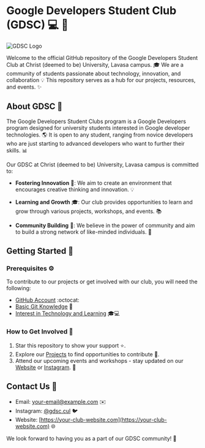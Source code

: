 # Google Developers Student Club (GDSC) :computer: :rocket:

![GDSC Logo](gdsc-logo.png)

Welcome to the official GitHub repository of the Google Developers Student Club at Christ (deemed to be) University, Lavasa campus. :mortar_board: We are a community of students passionate about technology, innovation, and collaboration :bulb: This repository serves as a hub for our projects, resources, and events. :sparkles:

## About GDSC :book:

The Google Developers Student Clubs program is a Google Developers program designed for university students interested in Google developer technologies. :earth_americas: It is open to any student, ranging from novice developers who are just starting to advanced developers who want to further their skills. :bar_chart:

Our GDSC at Christ (deemed to be) University, Lavasa campus is committed to:

- **Fostering Innovation** :rocket:: We aim to create an environment that encourages creative thinking and innovation. :bulb:

- **Learning and Growth** :mortar_board:: Our club provides opportunities to learn and grow through various projects, workshops, and events. :books:

- **Community Building** :handshake:: We believe in the power of community and aim to build a strong network of like-minded individuals. :raised_hands:

## Getting Started :rocket:

### Prerequisites :gear:

To contribute to our projects or get involved with our club, you will need the following:

- [GitHub Account](https://github.com) :octocat:
- [Basic Git Knowledge](https://try.github.io/) :floppy_disk:
- [Interest in Technology and Learning](https://developers.google.com/community/gdsc) :mortar_board::computer:

### How to Get Involved :raising_hand:

1. Star this repository to show your support :star:.
2. Explore our [Projects](https://github.com/YourUsername/GDSC/projects) to find opportunities to contribute :hammer:.
3. Attend our upcoming events and workshops - stay updated on our [Website](https://your-club-website.com) or [Instagram](https://instagram.com/gdsc.cul?igshid=MzRlODBiNWFlZA). :calendar:

## Contact Us :email:

- Email: [your-email@example.com](mailto:your-email@example.com) :envelope:
- Instagram: [@gdsc.cul](https://instagram.com/gdsc.cul?igshid=MzRlODBiNWFlZA) :bird:
- Website: [https://your-club-website.com](https://your-club-website.com) :globe_with_meridians:

We look forward to having you as a part of our GDSC community! :tada:
